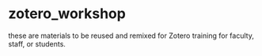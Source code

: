 # zotero_workshop
these are materials to be reused and remixed for Zotero training for faculty, staff, or students.
